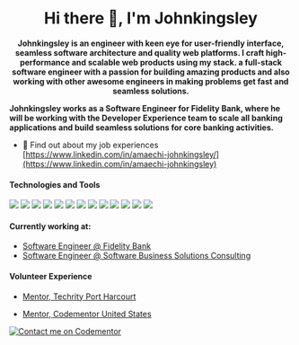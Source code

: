 <!-- ![30 Real Examples Of Blockchain Technology In Practice (1)](https://user-images.githubusercontent.com/6759031/140734194-2f2f30a0-d311-44e5-872d-10657f9c82c7.png) -->

<h1 align="center">Hi there 👋, I'm Johnkingsley</h1>

<p align="center"><b>Johnkingsley is an engineer with keen eye for user-friendly interface, seamless software architecture and quality web platforms. I craft high-performance and scalable web products using my stack. a full-stack software engineer with a passion for building amazing products and also working with other awesome engineers in making problems get fast and seamless solutions.

Johnkingsley works as a Software Engineer for Fidelity Bank, where he will be working with the Developer Experience team to scale all banking applications and build seamless solutions for core banking activities. </b></p>


- 🤔 Find out about my job experiences [https://www.linkedin.com/in/amaechi-johnkingsley/](https://www.linkedin.com/in/amaechi-johnkingsley)


#### Technologies and Tools

<p>
<img src ="https://img.shields.io/badge/Solidity-3C3C3D?style=for-the-badge&logo=Solidity&logoColor=white"/>
<img src="https://img.shields.io/badge/node-%23ED8B00.svg?&style=for-the-badge&logo=java&logoColor=white"/>
<img src="https://img.shields.io/badge/html5%20-%23E34F26.svg?&style=for-the-badge&logo=html5&logoColor=white"/>
<img src="https://img.shields.io/badge/javascript%20-%236DB33F.svg?&style=for-the-badge&logo=spring&logoColor=white"/>
<img src="https://img.shields.io/badge/git%20-%23F05033.svg?&style=for-the-badge&logo=git&logoColor=white"/>
<img src="https://img.shields.io/badge/github%20-%23121011.svg?&style=for-the-badge&logo=github&logoColor=white"/>
<img src="https://img.shields.io/badge/bitbucket%20-%230047B3.svg?&style=for-the-badge&logo=bitbucket&logoColor=white"/>
<img src="https://img.shields.io/badge/mongodb%20-%23039BE5.svg?&style=for-the-badge&logo=firebase"/>
<img src="https://img.shields.io/badge/mysql-%2300f.svg?&style=for-the-badge&logo=mysql&logoColor=white"/>
<img src ="https://img.shields.io/badge/postgresql-%2307405e.svg?&style=for-the-badge&logo=android&logoColor=white"/>
<img src ="https://img.shields.io/badge/vue-%2307405e.svg?&style=for-the-badge&logo=springboot&logoColor=white"/>
<img src ="https://img.shields.io/badge/react-%2307405e.svg?&style=for-the-badge&logo=dev&logoColor=white"/>
<img src ="https://img.shields.io/badge/startup advocate-%2307405e.svg?&style=for-the-badge&logo=dev&logoColor=white"/>
</p>


#### Currently working at:

- [Software Engineer @ Fidelity Bank](https://fidelitybank.ng/)
- [Software Engineer @ Software Business Solutions Consulting](https://www.sbsc.com/)


#### Volunteer Experience

- [Mentor, Techrity Port Harcourt](https://techrity.org/)

- [Mentor, Codementor United States](https://codementor.io/)

[![Contact me on Codementor](https://www.codementor.io/m-badges/kizito917/im-a-cm-b.svg)](https://www.codementor.io/@kizito917?refer=badge)

<!--
**kizito917/kizito917** is a ✨ _special_ ✨ repository because its `README.md` (this file) appears on your GitHub profile.

Here are some ideas to get you started:

- 🔭 I’m currently working on ...
- 🌱 I’m currently learning ...
- 👯 I’m looking to collaborate on ...
- 🤔 I’m looking for help with ...
- 💬 Ask me about ...
- 📫 How to reach me: ...
- 😄 Pronouns: ...
- ⚡ Fun fact: ...
-->

